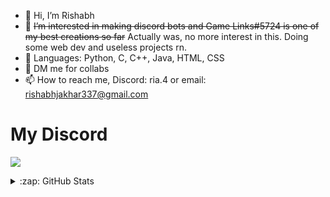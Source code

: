 - 👋 Hi, I’m Rishabh
- 👀 ~~I’m interested in making discord bots and Game Links#5724 is one of my best creations so far~~ Actually was, no more interest in this. Doing some web dev and useless projects rn.
- 🌱 Languages: Python, C, C++, Java, HTML, CSS
- 💞️ DM me for collabs
- 📫 How to reach me, Discord: ria.4 or email: rishabhjakhar337@gmail.com

# My Discord
[![](https://discord.c99.nl/widget/theme-4/713056818972066140.png)](https://discord.gg/zPmc6wV)

<details>
  <summary>:zap: GitHub Stats</summary>
  <br>
  <img align="left" alt="Rishabh4Jakhar's Contribution Graph" src=https://github-readme-activity-graph.vercel.app/graph?username=Rishabh4Jakhar&theme=high-contrast)](https://github.com/ashutosh00710/github-readme-activity-graph"/>
  <br>
  <img align="left" alt="Rishabh4Jakhar's GitHub Stats" src="https://github-readme-stats.vercel.app/api?username=Rishabh4Jakhar&hide_title=false&hide_rank=false&show_icons=true&include_all_commits=true&count_private=true&disable_animations=false&number_format=long&theme=radical&locale=en&hide_border=false&order=2" />

</details>
